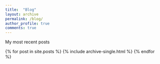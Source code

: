```yaml
---
title:  "Blog"
layout: archive
permalink: /blog/
author_profile: true
comments: true
---
```


My most recent posts

{% for post in site.posts %}
    {% include archive-single.html %}
{% endfor %}